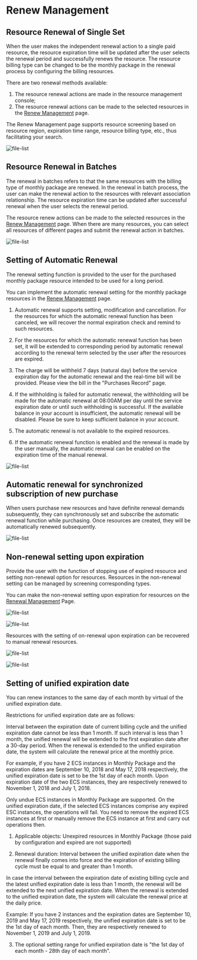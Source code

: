 # Renew Management
## Resource Renewal of Single Set
When the user makes the independent renewal action to a single paid resource, the resource expiration time will be updated after the user selects the renewal period and successfully renews the resource. The resource billing type can be changed to be the monthly package in the renewal process by configuring the billing resources.

There are two renewal methods available:

1. The resource renewal actions are made in the resource management console;
2. The resource renewal actions can be made to the selected resources in the [Renew Management](https://renewal-console.jdcloud.com/renew) page.

The Renew Management page supports resource screening based on resource region, expiration time range, resource billing type, etc., thus facilitating your search.

![file-list](../../../image/Finance/OnlineBuy/renew-1.png)

## Resource Renewal in Batches
The renewal in batches refers to that the same resources with the billing type of monthly package are renewed. In the renewal in batch process, the user can make the renewal action to the resources with relevant association relationship. The resource expiration time can be updated after successful renewal when the user selects the renewal period.

The resource renew actions can be made to the selected resources in the [Renew Management](https://renewal-console.jdcloud.com/renew) page. When there are many resources, you can select all resources of different pages and submit the renewal action in batches.

![file-list](../../../image/Finance/OnlineBuy/renew-2.png)

## Setting of Automatic Renewal
 The renewal setting function is provided to the user for the purchased monthly package resource intended to be used for a long period.

You can implement the automatic renewal setting for the monthly package resources in the [Renew Management](https://renewal-console.jdcloud.com/renew) page.

1. Automatic renewal supports setting, modification and cancellation. For the resources for which the automatic renewal function has been canceled, we will recover the normal expiration check and remind to such resources.

2. For the resources for which the automatic renewal function has been set, it will be extended to corresponding period by automatic renewal according to the renewal term selected by the user after the resources are expired.

3. The charge will be withheld 7 days (natural day) before the service expiration day for the automatic renewal and the real-time bill will be provided. Please view the bill in the "Purchases Record" page.

4. If the withholding is failed for automatic renewal, the withholding will be made for the automatic renewal at 08:00AM per day until the service expiration date or until such withholding is successful. If the available balance in your account is insufficient, the automatic renewal will be disabled. Please be sure to keep sufficient balance in your account.

5. The automatic renewal is not available to the expired resources.

6. If the automatic renewal function is enabled and the renewal is made by the user manually, the automatic renewal can be enabled on the expiration time of the manual renewal.

![file-list](../../../image/Finance/OnlineBuy/renew-3.png)

## Automatic renewal for synchronized subscription of new purchase
When users purchase new resources and have definite renewal demands subsequently, they can synchronously set and subscribe the automatic renewal function while purchasing. Once resources are created, they will be automatically renewed subsequently.

![file-list](https://github.com/jdcloudcom/cn/blob/soymilk-20201014-order/image/Charge/%E6%96%B0%E8%B4%AD%E5%90%8C%E6%AD%A5%E5%BC%80%E9%80%9A%E8%87%AA%E5%8A%A8%E7%BB%AD%E8%B4%B9.png)

## Non-renewal setting upon expiration
Provide the user with the function of stopping use of expired resource and setting non-renewal option for resources. Resources in the non-renewal setting can be managed by screening corresponding types.

You can make the non-renewal setting upon expiration for resources on the [Renewal Management](https://renewal-console.jdcloud.com/renew) Page.

![file-list](https://github.com/jdcloudcom/cn/blob/soymilk-20201014-order/image/Charge/%E5%88%B0%E6%9C%9F%E4%B8%8D%E7%BB%AD%E8%B4%B9.png)

![file-list](https://github.com/jdcloudcom/cn/blob/soymilk-20201014-order/image/Charge/%E5%88%B0%E6%9C%9F%E4%B8%8D%E7%BB%AD%E8%B4%B92.png)

Resources with the setting of on-renewal upon expiration can be recovered to manual renewal resources.

![file-list](https://github.com/jdcloudcom/cn/blob/soymilk-20201014-order/image/Charge/%E6%89%8B%E5%8A%A8%E7%BB%AD%E8%B4%B9.png)

![file-list](https://github.com/jdcloudcom/cn/blob/soymilk-20201014-order/image/Charge/%E6%81%A2%E5%A4%8D%E5%88%B0%E6%9C%9F%E7%BB%AD%E8%B4%B9.png)

## Setting of unified expiration date
You can renew instances to the same day of each month by virtual of the unified expiration date.

Restrictions for unified expiration date are as follows:

Interval between the expiration date of current billing cycle and the unified expiration date cannot be less than 1 month.
If such interval is less than 1 month, the unified renewal will be extended to the first expiration date after a 30-day period. When the renewal is extended to the unified expiration date, the system will calculate the renewal price at the monthly price.

For example, if you have 2 ECS instances in Monthly Package and the expiration dates are September 10, 2018 and May 17, 2018 respectively, the unified expiration date is set to be the 1st day of each month. Upon expiration date of the two ECS instances, they are respectively renewed to November 1, 2018 and July 1, 2018.

Only undue ECS instances in Monthly Package are supported.
On the unified expiration date, if the selected ECS instances comprise any expired ESC instances, the operations will fail. You need to remove the expired ECS instances at first or manually remove the ECS instance at first and carry out operations then.

1. Applicable objects: Unexpired resources in Monthly Package (those paid by configuration and expired are not supported)

2. Renewal duration: Interval between the unified expiration date when the renewal finally comes into force and the expiration of existing billing cycle must be equal to and greater than 1 month.

In case the interval between the expiration date of existing billing cycle and the latest unified expiration date is less than 1 month, the renewal will be extended to the next unified expiration date. When the renewal is extended to the unified expiration date, the system will calculate the renewal price at the daily price.

Example:
If you have 2 instances and the expiration dates are September 10, 2019 and May 17, 2019 respectively, the unified expiration date is set to be the 1st day of each month. Then, they are respectively renewed to November 1, 2019 and July 1, 2019.

3. The optional setting range for unified expiration date is "the 1st day of each month - 28th day of each month".

